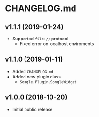 # CHANGELOG.md

## v1.1.1 (2019-01-24)
- Supported `file://` protocol
  - Fixed error on localhost enviroments

## v1.1.0 (2019-01-11)
- Added `CHANGELOG.md`
- Added new plugin class
  - `Songle.Plugin.SongleWidget`

## v1.0.0 (2018-10-20)
- Initial public release
